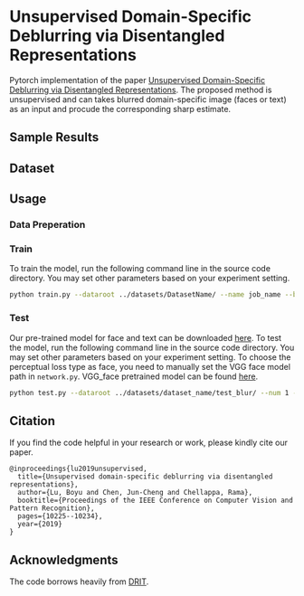 # Unsupervised Domain-Specific Deblurring via Disentangled Representations

Pytorch implementation of the paper [Unsupervised Domain-Specific Deblurring via Disentangled Representations](https://arxiv.org/pdf/1903.01594.pdf). The proposed method is unsupervised and can takes blurred domain-specific image (faces or text) as an input and procude the corresponding sharp estimate.

## Sample Results


## Dataset

## Usage

### Data Preperation



### Train

To train the model, run the following command line in the source code directory. You may set other parameters based on your experiment setting.

```bash
python train.py --dataroot ../datasets/DatasetName/ --name job_name --batch_size 2 --lambdaB 0.1 --lr 0.0002
```

### Test
Our pre-trained model for face and text can be downloaded [here](https://drive.google.com/drive/folders/1P0mP8JjfdV55tDK7a3fIU4yghVmaUJyF?usp=sharing). To test the model, run the following command line in the source code directory. You may set other parameters based on your experiment setting. To choose the perceptual loss type as face, you need to manually set the VGG face model path in `network.py`. VGG_face pretrained model can be found [here](https://drive.google.com/drive/folders/1P0mP8JjfdV55tDK7a3fIU4yghVmaUJyF?usp=sharing).


```bash
python test.py --dataroot ../datasets/dataset_name/test_blur/ --num 1 --resume ../results/model/locations --name job_name --orig_dir ../datasets/dataset_name/test_orig --percep face
```

## Citation

If you find the code helpful in your research or work, please kindly cite our paper.

```
@inproceedings{lu2019unsupervised,
  title={Unsupervised domain-specific deblurring via disentangled representations},
  author={Lu, Boyu and Chen, Jun-Cheng and Chellappa, Rama},
  booktitle={Proceedings of the IEEE Conference on Computer Vision and Pattern Recognition},
  pages={10225--10234},
  year={2019}
}
```
## Acknowledgments

The code borrows heavily from [DRIT](https://github.com/HsinYingLee/DRIT). 
